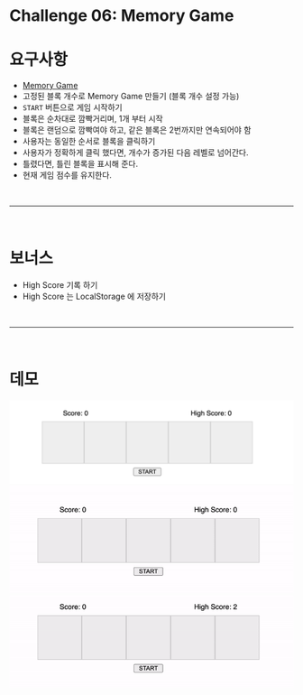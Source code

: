 # Challenge 06: Memory Game

# 요구사항

* [Memory Game](https://github.com/Chocobe/-Study-dom-challenge/tree/master/06-memory-game)
* 고정된 블록 개수로 Memory Game 만들기 (블록 개수 설정 가능)
* ``START`` 버튼으로 게임 시작하기
* 블록은 순차대로 깜빡거리며, 1개 부터 시작
* 블록은 랜덤으로 깜빡여야 하고, 같은 블록은 2번까지만 연속되어야 함
* 사용자는 동일한 순서로 블록을 클릭하기
* 사용자가 정확하게 클릭 했다면, 개수가 증가된 다음 레벨로 넘어간다.
* 틀렸다면, 틀린 블록을 표시해 준다.
* 현재 게임 점수를 유지한다.



<br /><hr /><br />



# 보너스

* High Score 기록 하기
* High Score 는 LocalStorage 에 저장하기



<br /><hr /><br />



# 데모

<img src="./readmeAssets/1.png"><br />
<img src="./readmeAssets/2.gif"><br />
<img src="./readmeAssets/3.gif"><br />